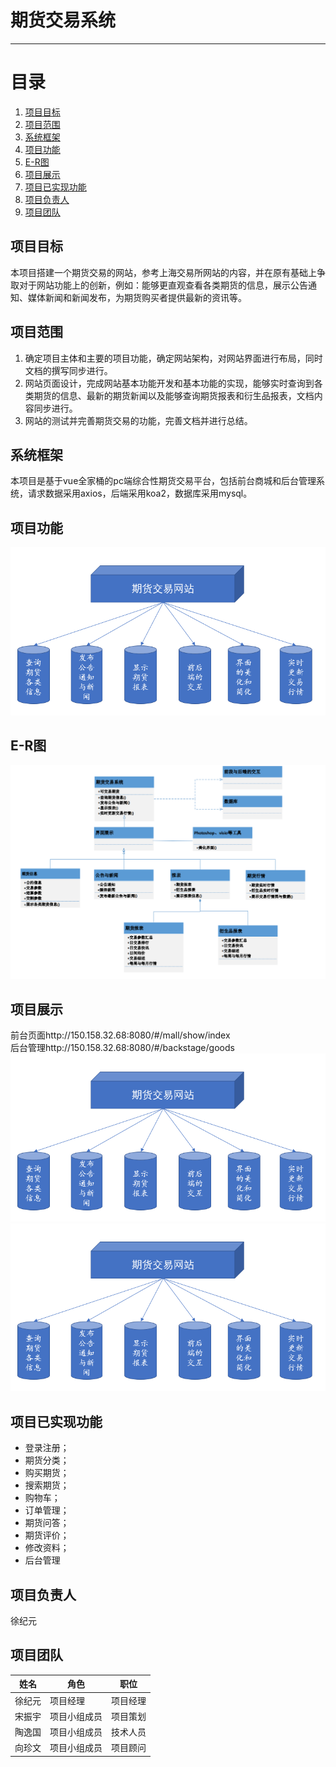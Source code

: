 # 期货交易系统
___
# 目录
 1. [项目目标](#1)
 2. [项目范围](#2)
 3. [系统框架](#3)
 4. [项目功能](#4)
 5. [E-R图](#5)
 6. [项目展示](#6)
 7. [项目已实现功能](#7)
 8. [项目负责人](#8)
 9. [项目团队](#9)
##  <span id="1">项目目标</span>
本项目搭建一个期货交易的网站，参考上海交易所网站的内容，并在原有基础上争取对于网站功能上的创新，例如：能够更直观查看各类期货的信息，展示公告通知、媒体新闻和新闻发布，为期货购买者提供最新的资讯等。

##  <span id="2">项目范围</span>
1. 确定项目主体和主要的项目功能，确定网站架构，对网站界面进行布局，同时文档的撰写同步进行。
2. 网站页面设计，完成网站基本功能开发和基本功能的实现，能够实时查询到各类期货的信息、最新的期货新闻以及能够查询期货报表和衍生品报表，文档内容同步进行。
3. 网站的测试并完善期货交易的功能，完善文档并进行总结。

## <span id="3">系统框架</span>
本项目是基于vue全家桶的pc端综合性期货交易平台，包括前台商城和后台管理系统，请求数据采用axios，后端采用koa2，数据库采用mysql。

##  <span id="4">项目功能</span>
![功能图](https://github.com/rain-ux/Futures-Market/blob/main/FuncPic.png)
## <span id="5">E-R图</span>
![E-R图](https://github.com/rain-ux/Futures-Market/blob/main/E-Rpic.png)
## <span id="6">项目展示</span>
前台页面http://150.158.32.68:8080/#/mall/show/index<br>
后台管理http://150.158.32.68:8080/#/backstage/goods<br>
![功能图](https://github.com/rain-ux/Futures-Market/blob/main/FuncPic.png)
![功能图](https://github.com/rain-ux/Futures-Market/blob/main/FuncPic.png)
## <span id="7">项目已实现功能</span>
+ 登录注册；
+ 期货分类；
+ 购买期货；
+ 搜索期货；
+ 购物车；
+ 订单管理；
+ 期货问答；
+ 期货评价；
+ 修改资料；
+ 后台管理
## <span id="8">项目负责人</span>
徐纪元
## <span id="9">项目团队</span>
| **姓名** | **角色**     | **职位** |
| -------- | ------------ | -------- |
| 徐纪元    | 项目经理     | 项目经理 | 
|  宋振宇    | 项目小组成员 | 项目策划 | 
| 陶逸国     | 项目小组成员 | 技术人员 | 
| 向珍文   | 项目小组成员 | 项目顾问 | 

